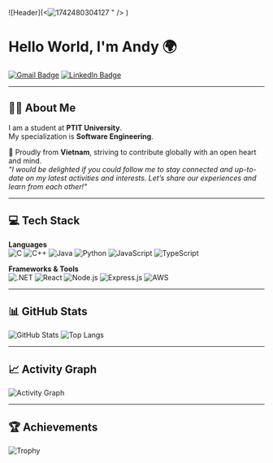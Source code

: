 <!-- Banner -->
![Header](<![1742480304127](https://github.com/user-attachments/assets/1d2bf3d4-9517-4220-b945-1d9aa648025f)
" />
)

# Hello World, I'm Andy 🌍

[![Gmail Badge](https://img.shields.io/badge/-Gmail-D14836?style=flat&logo=gmail&logoColor=white)](mailto:your-email@gmail.com)
[![LinkedIn Badge](https://img.shields.io/badge/-LinkedIn-0077B5?style=flat&logo=linkedin&logoColor=white)](https://linkedin.com/in/your-link)

---

## 👨‍💻 About Me
I am a student at **PTIT University**.  
My specialization is **Software Engineering**.  

📍 Proudly from **Vietnam**, striving to contribute globally with an open heart and mind.  
*"I would be delighted if you could follow me to stay connected and up-to-date on my latest activities and interests. Let’s share our experiences and learn from each other!"*

---

## 💻 Tech Stack

**Languages**  
![C](https://img.shields.io/badge/-C-00599C?style=flat&logo=c&logoColor=white)
![C++](https://img.shields.io/badge/-C++-00599C?style=flat&logo=cplusplus&logoColor=white)
![Java](https://img.shields.io/badge/-Java-007396?style=flat&logo=java&logoColor=white)
![Python](https://img.shields.io/badge/-Python-3776AB?style=flat&logo=python&logoColor=white)
![JavaScript](https://img.shields.io/badge/-JavaScript-F7DF1E?style=flat&logo=javascript&logoColor=black)
![TypeScript](https://img.shields.io/badge/-TypeScript-3178C6?style=flat&logo=typescript&logoColor=white)

**Frameworks & Tools**  
![.NET](https://img.shields.io/badge/-.NET-512BD4?style=flat&logo=dotnet&logoColor=white)
![React](https://img.shields.io/badge/-React-61DAFB?style=flat&logo=react&logoColor=black)
![Node.js](https://img.shields.io/badge/-Node.js-339933?style=flat&logo=node.js&logoColor=white)
![Express.js](https://img.shields.io/badge/-Express.js-000000?style=flat&logo=express&logoColor=white)
![AWS](https://img.shields.io/badge/-AWS-232F3E?style=flat&logo=amazon-aws&logoColor=white)

---

## 📊 GitHub Stats

![GitHub Stats](https://github-readme-stats.vercel.app/api?username=your-username&show_icons=true&theme=radical)
![Top Langs](https://github-readme-stats.vercel.app/api/top-langs/?username=your-username&layout=compact&theme=radical)

---

## 📈 Activity Graph
![Activity Graph](https://github-readme-activity-graph.vercel.app/graph?username=your-username&theme=react-dark&hide_border=true)

---

## 🏆 Achievements
![Trophy](https://github-profile-trophy.vercel.app/?username=your-username&theme=radical&no-frame=true&no-bg=true&margin-w=4)
